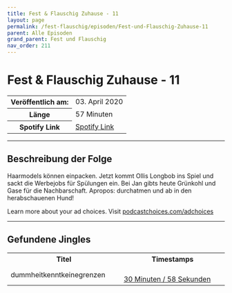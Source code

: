 ```yaml
---
title: Fest & Flauschig Zuhause - 11
layout: page
permalink: /fest-flauschig/episoden/Fest-und-Flauschig-Zuhause-11
parent: Alle Episoden
grand_parent: Fest und Flauschig
nav_order: 211
---
```


# Fest & Flauschig Zuhause - 11
<table class="resp-table dcf-table dcf-table-responsive dcf-table-bordered dcf-table-striped dcf-w-100%">
                    <tbody>
                        <tr>
                            <th scope="row">Veröffentlich am:</th>
                            <td data-label="Veröffentlich am:">03. April 2020</td>
                        </tr>
                        <tr>
                            <th scope="row">Länge </th>
                            <td data-label="Länge ">57 Minuten</td>
                        </tr><tr>
                                <th scope="row">Spotify Link</th>
                                <td data-label="Spotify Link"><a href="https://open.spotify.com/episode/7bUetUikXd7p2k4zXRbcz0">Spotify Link</a></td>
                            </tr></tbody>
                </table>

***

## Beschreibung der Folge

<div>
Haarmodels können einpacken. Jetzt kommt Ollis Longbob ins Spiel und sackt die Werbejobs für Spülungen ein. Bei Jan gibts heute Grünkohl und Gase für die Nachbarschaft. Apropos: durchatmen und ab in den herabschauenen Hund!<p> </p><p>Learn more about your ad choices. Visit <a href="https://podcastchoices.com/adchoices">podcastchoices.com/adchoices</a></p>  
</div>

***

## Gefundene Jingles

<table style="display: table;">
                                    <tr>
                                        <th class="tableColumnTitle">Titel</th>
                                        <th class="tableColumnTimestamps">Timestamps</th>
                                    </tr>
                                    <tr>
                                <td markdown="span"  class="tableColumnTitle">dummheitkenntkeinegrenzen</td>
                                <td markdown="span" class="tableColumnTimestamps">
                                <br>
                                <a href="https://open.spotify.com/episode/7bUetUikXd7p2k4zXRbcz0?t=1858">
                                30 Minuten / 58 Sekunden</a>
                                </td></tr></table>